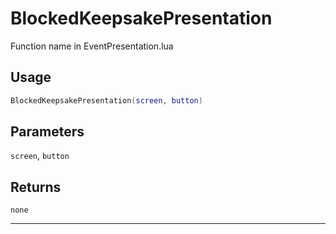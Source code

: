 # BlockedKeepsakePresentation
Function name in EventPresentation.lua
## Usage
```lua
BlockedKeepsakePresentation(screen, button)
```
## Parameters
`screen`, `button`
## Returns
`none`

---